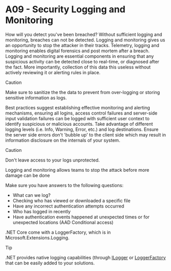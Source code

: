 # A09 - Security Logging and Monitoring

How will you detect you've been breached? Without sufficient logging and monitoring, breaches can not be detected.
Logging and monitoring gives us an opportunity to stop the attacker in their tracks. Telemetry, logging and monitoring enables digital forensics and post mortem after a breach. Logging and monitoring are essential components in ensuring that any suspicious activity can be detected close to real-time, or diagnosed after the fact.
More importantly, collection of this data this useless without actively reviewing it or alerting rules in place.

> [!CAUTION]
> Make sure to sanitize the the data to prevent from over-logging or storing  sensitive information as logs.

Best practices suggest establishing effective monitoring and alerting mechanisms, ensuring  all logins, access control failures and server-side input validation failures can be logged with sufficient user context to identify suspicious or malicious accounts. Take advantage of different logging levels (i.e. Info, Warning, Error, etc.) and log destinations. Ensure the server side errors don't 'bubble up' to the client side which may result in information disclosure on the internals of your system.

> [!CAUTION]
> Don't leave access to your logs unprotected.

Logging and monitoring allows teams to stop the attack before more damage can be done

Make sure you have answers to the following questions:

* What can we log?
* Checking who has viewed or downloaded a specific file
* Have any incorrect authentication attempts occurred
* Who has logged in recently
* Have authentication events happened at unexpected times or for unexpected locations (AAD Conditional access)

.NET Core come with a LoggerFactory, which is in Microsoft.Extensions.Logging.

> [!TIP]
> .NET provides native logging capabilities (through [ILogger](/dotnet/api/microsoft.extensions.logging.ilogger) or [LoggerFactory](/dotnet/api/microsoft.extensions.logging.loggerfactory) that can be easily added to your solutions.
